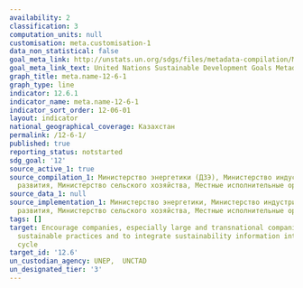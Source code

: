 ```yaml
---
availability: 2
classification: 3
computation_units: null
customisation: meta.customisation-1
data_non_statistical: false
goal_meta_link: http://unstats.un.org/sdgs/files/metadata-compilation/Metadata-Goal-12.pdf
goal_meta_link_text: United Nations Sustainable Development Goals Metadata (pdf 782kB)
graph_title: meta.name-12-6-1
graph_type: line
indicator: 12.6.1
indicator_name: meta.name-12-6-1
indicator_sort_order: 12-06-01
layout: indicator
national_geographical_coverage: Казахстан
permalink: /12-6-1/
published: true
reporting_status: notstarted
sdg_goal: '12'
source_active_1: true
source_compilation_1: Министерство энергетики (ДЗЭ), Министерство индустрии и инфраструктурного
  развития, Министерство сельского хозяйства, Местные исполнительные органы
source_data_1: null
source_implementation_1: Министерство энергетики, Министерство индустрии и инфраструктурного
  развития, Министерство сельского хозяйства, Местные исполнительные органы
tags: []
target: Encourage companies, especially large and transnational companies, to adopt
  sustainable practices and to integrate sustainability information into their reporting
  cycle
target_id: '12.6'
un_custodian_agency: UNEP,  UNCTAD
un_designated_tier: '3'
---
```

